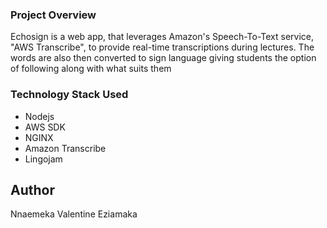### Project Overview
Echosign is a web app, that leverages Amazon's Speech-To-Text service, "AWS Transcribe", to provide real-time transcriptions during lectures. The words are also then converted to sign language giving students the option of following along with what suits them

### Technology Stack Used
- Nodejs
- AWS SDK
- NGINX
- Amazon Transcribe
- Lingojam



## Author

Nnaemeka Valentine Eziamaka
